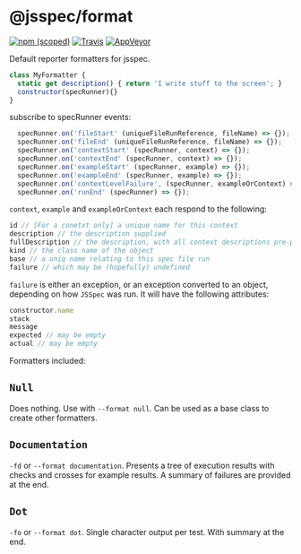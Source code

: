 # @jsspec/format
[![npm (scoped)](https://img.shields.io/npm/v/@jsspec/format?style=for-the-badge)](https://www.npmjs.com/package/@jsspec/format)
[![Travis](https://img.shields.io/travis/jsspec/format/master.svg?logo=travis&style=for-the-badge)](https://travis-ci.org/jsspec/format)
[![AppVeyor](https://img.shields.io/appveyor/ci/HookyQR/format/master.svg?logo=appveyor&style=for-the-badge)](https://ci.appveyor.com/project/HookyQR/format)

Default reporter formatters for jsspec.

```javascript
class MyFormatter {
  static get description() { return 'I write stuff to the screen'; }
  constructor(specRunner){}
}
```

subscribe to specRunner events:
```javascript
  specRunner.on('fileStart' (uniqueFileRunReference, fileName) => {});
  specRunner.on('fileEnd' (uniqueFileRunReference, fileName) => {});
  specRunner.on('contextStart' (specRunner, context) => {});
  specRunner.on('contextEnd' (specRunner, context) => {});
  specRunner.on('exampleStart' (specRunner, example) => {});
  specRunner.on('exampleEnd' (specRunner, example) => {});
  specRunner.on('contextLevelFailure', (specRunner, exampleOrContext) => {});
  specRunner.on('runEnd' (specRunner) => {});
```

`context`, `example` and `exampleOrContext` each respond to the following:
```javascript
id // [For a conetxt only] a unique name for this context
description // the description supplied
fullDescription // the description, with all context descriptions pre-pended
kind // the class name of the object
base // a uniq name relating to this spec file run
failure // which may be (hopefully) undefined
```

`failure` is either an exception, or an exception converted to an object, depending on how `JSSpec` was run. It will have the following attributes:
```javascript
constructor.name
stack
message
expected // may be empty
actual // may be empty
```

Formatters included:
## `Null`
Does nothing. Use with `--format null`. Can be used as a base class to create other formatters.

## `Documentation`
`-fd` or `--format documentation`. Presents a tree of execution results with checks and crosses for example results. A summary of failures are provided at the end.

## `Dot`
`-fo` or `--format dot`. Single character output per test. With summary at the end.
